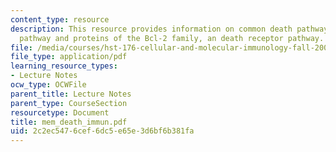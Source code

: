 ```yaml
---
content_type: resource
description: This resource provides information on common death pathway, mitochondrial
  pathway and proteins of the Bcl-2 family, an death receptor pathway.
file: /media/courses/hst-176-cellular-and-molecular-immunology-fall-2005/2c2ec5476cef6dc5e65e3d6bf6b381fa_mem_death_immun.pdf
file_type: application/pdf
learning_resource_types:
- Lecture Notes
ocw_type: OCWFile
parent_title: Lecture Notes
parent_type: CourseSection
resourcetype: Document
title: mem_death_immun.pdf
uid: 2c2ec547-6cef-6dc5-e65e-3d6bf6b381fa
---
```

